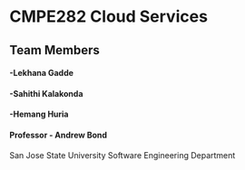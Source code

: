 # CMPE282 Cloud Services

## Team Members
#### -Lekhana Gadde
#### -Sahithi Kalakonda
#### -Hemang Huria

#### Professor - Andrew Bond
San Jose State University
Software Engineering Department
